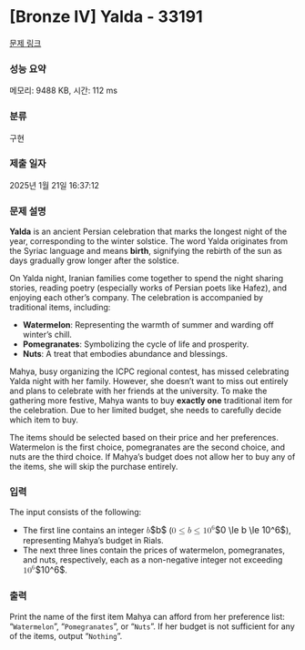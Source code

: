 # [Bronze IV] Yalda - 33191 

[문제 링크](https://www.acmicpc.net/problem/33191) 

### 성능 요약

메모리: 9488 KB, 시간: 112 ms

### 분류

구현

### 제출 일자

2025년 1월 21일 16:37:12

### 문제 설명

<p><strong>Yalda</strong> is an ancient Persian celebration that marks the longest night of the year, corresponding to the winter solstice. The word Yalda originates from the Syriac language and means <strong>birth</strong>, signifying the rebirth of the sun as days gradually grow longer after the solstice.</p>

<p>On Yalda night, Iranian families come together to spend the night sharing stories, reading poetry (especially works of Persian poets like Hafez), and enjoying each other’s company. The celebration is accompanied by traditional items, including:</p>

<ul>
	<li><strong>Watermelon</strong>: Representing the warmth of summer and warding off winter’s chill.</li>
	<li><strong>Pomegranates</strong>: Symbolizing the cycle of life and prosperity.</li>
	<li><strong>Nuts</strong>: A treat that embodies abundance and blessings.</li>
</ul>

<p>Mahya, busy organizing the ICPC regional contest, has missed celebrating Yalda night with her family. However, she doesn’t want to miss out entirely and plans to celebrate with her friends at the university. To make the gathering more festive, Mahya wants to buy <strong>exactly one</strong> traditional item for the celebration. Due to her limited budget, she needs to carefully decide which item to buy.</p>

<p>The items should be selected based on their price and her preferences. Watermelon is the first choice, pomegranates are the second choice, and nuts are the third choice. If Mahya’s budget does not allow her to buy any of the items, she will skip the purchase entirely.</p>

### 입력 

 <p>The input consists of the following:</p>

<ul>
	<li>The first line contains an integer <mjx-container class="MathJax" jax="CHTML" style="font-size: 109%; position: relative;"><mjx-math class="MJX-TEX" aria-hidden="true"><mjx-mi class="mjx-i"><mjx-c class="mjx-c1D44F TEX-I"></mjx-c></mjx-mi></mjx-math><mjx-assistive-mml unselectable="on" display="inline"><math xmlns="http://www.w3.org/1998/Math/MathML"><mi>b</mi></math></mjx-assistive-mml><span aria-hidden="true" class="no-mathjax mjx-copytext">$b$</span></mjx-container> (<mjx-container class="MathJax" jax="CHTML" style="font-size: 109%; position: relative;"><mjx-math class="MJX-TEX" aria-hidden="true"><mjx-mn class="mjx-n"><mjx-c class="mjx-c30"></mjx-c></mjx-mn><mjx-mo class="mjx-n" space="4"><mjx-c class="mjx-c2264"></mjx-c></mjx-mo><mjx-mi class="mjx-i" space="4"><mjx-c class="mjx-c1D44F TEX-I"></mjx-c></mjx-mi><mjx-mo class="mjx-n" space="4"><mjx-c class="mjx-c2264"></mjx-c></mjx-mo><mjx-msup space="4"><mjx-mn class="mjx-n"><mjx-c class="mjx-c31"></mjx-c><mjx-c class="mjx-c30"></mjx-c></mjx-mn><mjx-script style="vertical-align: 0.393em;"><mjx-mn class="mjx-n" size="s"><mjx-c class="mjx-c36"></mjx-c></mjx-mn></mjx-script></mjx-msup></mjx-math><mjx-assistive-mml unselectable="on" display="inline"><math xmlns="http://www.w3.org/1998/Math/MathML"><mn>0</mn><mo>≤</mo><mi>b</mi><mo>≤</mo><msup><mn>10</mn><mn>6</mn></msup></math></mjx-assistive-mml><span aria-hidden="true" class="no-mathjax mjx-copytext">$0 \le b \le 10^6$</span></mjx-container>), representing Mahya’s budget in Rials.</li>
	<li>The next three lines contain the prices of watermelon, pomegranates, and nuts, respectively, each as a non-negative integer not exceeding <mjx-container class="MathJax" jax="CHTML" style="font-size: 109%; position: relative;"><mjx-math class="MJX-TEX" aria-hidden="true"><mjx-msup><mjx-mn class="mjx-n"><mjx-c class="mjx-c31"></mjx-c><mjx-c class="mjx-c30"></mjx-c></mjx-mn><mjx-script style="vertical-align: 0.393em;"><mjx-mn class="mjx-n" size="s"><mjx-c class="mjx-c36"></mjx-c></mjx-mn></mjx-script></mjx-msup></mjx-math><mjx-assistive-mml unselectable="on" display="inline"><math xmlns="http://www.w3.org/1998/Math/MathML"><msup><mn>10</mn><mn>6</mn></msup></math></mjx-assistive-mml><span aria-hidden="true" class="no-mathjax mjx-copytext">$10^6$</span></mjx-container>.</li>
</ul>

### 출력 

 <p>Print the name of the first item Mahya can afford from her preference list: “<code>Watermelon</code>”, “<code>Pomegranates</code>”, or “<code>Nuts</code>”. If her budget is not sufficient for any of the items, output “<code>Nothing</code>”.</p>

